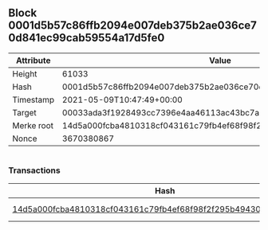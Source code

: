 ## Block 0001d5b57c86ffb2094e007deb375b2ae036ce70d841ec99cab59554a17d5fe0

Attribute | Value
--- | ---
Height | 61033
Hash | 0001d5b57c86ffb2094e007deb375b2ae036ce70d841ec99cab59554a17d5fe0
Timestamp | 2021-05-09T10:47:49+00:00
Target | 00033ada3f1928493cc7396e4aa46113ac43bc7ac52aab5d08e3934913716f64
Merke root | 14d5a000fcba4810318cf043161c79fb4ef68f98f2f295b4943090bfb4aecc49
Nonce | 3670380867

```

```

### Transactions

Hash | Amount
--- | ---
[14d5a000fcba4810318cf043161c79fb4ef68f98f2f295b4943090bfb4aecc49](14d5a000fcba4810318cf043161c79fb4ef68f98f2f295b4943090bfb4aecc49.md) | 10.00000000 SKEPTI 
